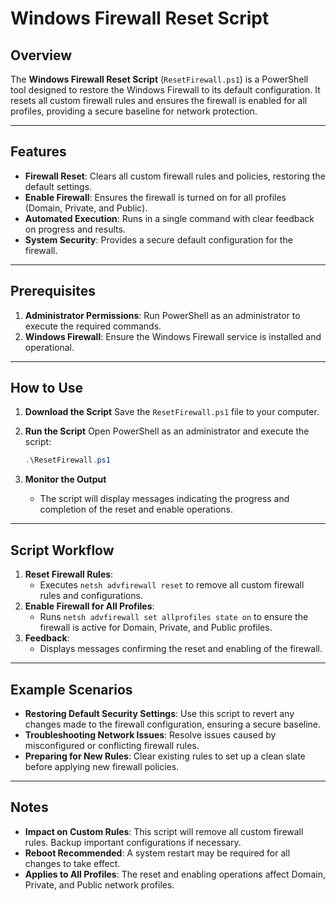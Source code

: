 
# Windows Firewall Reset Script

## Overview

The **Windows Firewall Reset Script** (`ResetFirewall.ps1`) is a PowerShell tool designed to restore the Windows Firewall to its default configuration. It resets all custom firewall rules and ensures the firewall is enabled for all profiles, providing a secure baseline for network protection.

---

## Features

- **Firewall Reset**: Clears all custom firewall rules and policies, restoring the default settings.
- **Enable Firewall**: Ensures the firewall is turned on for all profiles (Domain, Private, and Public).
- **Automated Execution**: Runs in a single command with clear feedback on progress and results.
- **System Security**: Provides a secure default configuration for the firewall.

---

## Prerequisites

1. **Administrator Permissions**: Run PowerShell as an administrator to execute the required commands.
2. **Windows Firewall**: Ensure the Windows Firewall service is installed and operational.

---

## How to Use

1. **Download the Script**
   Save the `ResetFirewall.ps1` file to your computer.

2. **Run the Script**
   Open PowerShell as an administrator and execute the script:
   ```powershell
   .\ResetFirewall.ps1
   ```

3. **Monitor the Output**
   - The script will display messages indicating the progress and completion of the reset and enable operations.

---

## Script Workflow

1. **Reset Firewall Rules**:
   - Executes `netsh advfirewall reset` to remove all custom firewall rules and configurations.
2. **Enable Firewall for All Profiles**:
   - Runs `netsh advfirewall set allprofiles state on` to ensure the firewall is active for Domain, Private, and Public profiles.
3. **Feedback**:
   - Displays messages confirming the reset and enabling of the firewall.

---

## Example Scenarios

- **Restoring Default Security Settings**:
  Use this script to revert any changes made to the firewall configuration, ensuring a secure baseline.
- **Troubleshooting Network Issues**:
  Resolve issues caused by misconfigured or conflicting firewall rules.
- **Preparing for New Rules**:
  Clear existing rules to set up a clean slate before applying new firewall policies.

---

## Notes

- **Impact on Custom Rules**: This script will remove all custom firewall rules. Backup important configurations if necessary.
- **Reboot Recommended**: A system restart may be required for all changes to take effect.
- **Applies to All Profiles**: The reset and enabling operations affect Domain, Private, and Public network profiles.
